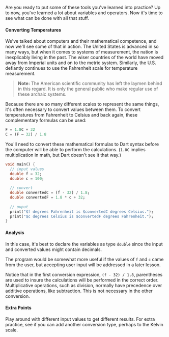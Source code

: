 Are you ready to put some of these tools you've learned into practice? Up to now, you've learned a lot about variables and operators. Now it's time to see what can be done with all that stuff.

#### Converting Temperatures
We've talked about computers and their mathematical competence, and now we'll see some of that in action. The United States is advanced in so many ways, but when it comes to systems of measurement, the nation is inexplicably living in the past. The wiser countries of the world have moved away from Imperial units and on to the metric system. Similarly, the U.S. defiantly continues to use the Fahrenheit scale for temperature measurement.

> **Note:** The American scientific community has left the laymen behind in this regard. It is only the general public who make regular use of these archaic systems.

Because there are so many different scales to represent the same things, it's often necessary to convert values between them. To convert temperatures from Fahrenheit to Celsius and back again, these complementary formulas can be used:

```dart
F = 1.8C + 32
C = (F – 32) / 1.8
```

You'll need to convert these mathematical formulas to Dart syntax before the computer will be able to perform the calculations. (`1.8C` implies multiplication in math, but Dart doesn't see it that way.)

```dart
void main() {
  // input values
  double f = 32;
  double c = 100;
  
  // convert
  double convertedC = (f - 32) / 1.8;
  double convertedF = 1.8 * c + 32;
  
  // ouput
  print("$f degrees Fahrenheit is $convertedC degrees Celsius.");
  print("$c degrees Celsius is $convertedF degrees Fahrenheit.");
}
```

#### Analysis
In this case, it's best to declare the variables as type `double` since the input and converted values might contain decimals.

The program would be somewhat more useful if the values of `f` and `c` came from the user, but accepting user input will be addressed in a later lesson.

Notice that in the first conversion expression, `(f - 32) / 1.8`, parentheses are used to insure the calculations will be performed in the correct order. Multiplicative operations, such as division, normally have precedence over additive operations, like subtraction. This is not necessary in the other conversion.

#### Extra Points
Play around with different input values to get different results. For extra practice, see if you can add another conversion type, perhaps to the Kelvin scale.